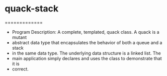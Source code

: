 # quack-stack
=============

* Program Description: A complete, templated, quack class. A quack is a mutant
* abstract data type that encapsulates the behavior of both a queue and a stack
* in the same data type. The underlying data structure is a linked list. The 
* main application simply declares and uses the class to demonstrate that it is
* correct.
